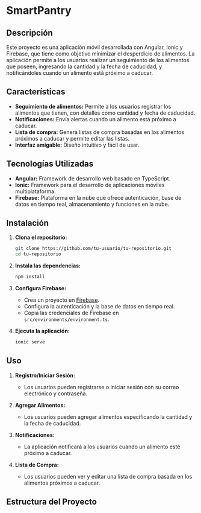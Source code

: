 # SmartPantry

## Descripción

Este proyecto es una aplicación móvil desarrollada con Angular, Ionic y Firebase, que tiene como objetivo minimizar el desperdicio de alimentos. La aplicación permite a los usuarios realizar un seguimiento de los alimentos que poseen, ingresando la cantidad y la fecha de caducidad, y notificándoles cuando un alimento está próximo a caducar.

## Características

- **Seguimiento de alimentos:** Permite a los usuarios registrar los alimentos que tienen, con detalles como cantidad y fecha de caducidad.
- **Notificaciones:** Envía alertas cuando un alimento está próximo a caducar.
- **Lista de compra:** Genera listas de compra basadas en los alimentos próximos a caducar y permite editar las listas.
- **Interfaz amigable:** Diseño intuitivo y fácil de usar.

## Tecnologías Utilizadas

- **Angular:** Framework de desarrollo web basado en TypeScript.
- **Ionic:** Framework para el desarrollo de aplicaciones móviles multiplataforma.
- **Firebase:** Plataforma en la nube que ofrece autenticación, base de datos en tiempo real, almacenamiento y funciones en la nube.

## Instalación

1. **Clona el repositorio:**

    ```bash
    git clone https://github.com/tu-usuario/tu-repositorio.git
    cd tu-repositorio
    ```

2. **Instala las dependencias:**

    ```bash
    npm install
    ```

3. **Configura Firebase:**

    - Crea un proyecto en [Firebase](https://firebase.google.com/).
    - Configura la autenticación y la base de datos en tiempo real.
    - Copia las credenciales de Firebase en `src/environments/environment.ts`.

4. **Ejecuta la aplicación:**

    ```bash
    ionic serve
    ```

## Uso

1. **Registro/Iniciar Sesión:**
    - Los usuarios pueden registrarse o iniciar sesión con su correo electrónico y contraseña.

2. **Agregar Alimentos:**
    - Los usuarios pueden agregar alimentos especificando la cantidad y la fecha de caducidad.

3. **Notificaciones:**
    - La aplicación notificará a los usuarios cuando un alimento esté próximo a caducar.

4. **Lista de Compra:**
    - Los usuarios pueden ver y editar una lista de compra basada en los alimentos próximos a caducar.

## Estructura del Proyecto
